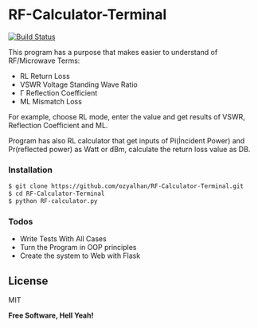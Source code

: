 # RF-Calculator-Terminal

[![Build Status](https://travis-ci.org/joemccann/dillinger.svg?branch=master)](https://travis-ci.org/joemccann/dillinger)

This program has a purpose that makes easier to understand of RF/Microwave Terms: 
 
 - RL    Return Loss
- VSWR  Voltage Standing Wave Ratio
- Γ     Reflection Coefficient
- ML    Mismatch Loss

For example, choose RL mode, enter the value and get results of VSWR, Reflection Coefficient and ML.

Program has also RL calculator that get inputs of Pi(İncident Power) and Pr(reflected power) as Watt or dBm, calculate the return loss value as DB.


### Installation

```sh
$ git clone https://github.com/ozyalhan/RF-Calculator-Terminal.git
$ cd RF-Calculator-Terminal
$ python RF-calculator.py
```

### Todos

 - Write Tests With All Cases
 - Turn the Program in OOP principles
 - Create the system to Web with Flask

License
----

MIT


**Free Software, Hell Yeah!**


